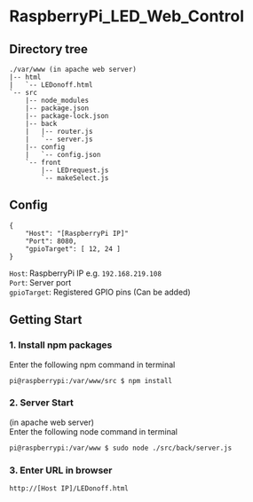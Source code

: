 # RaspberryPi_LED_Web_Control

## Directory tree
```
./var/www (in apache web server)
|-- html
|   `-- LEDonoff.html
`-- src
    |-- node_modules
    |-- package.json
    |-- package-lock.json
    |-- back
    |   |-- router.js
    |   `-- server.js
    |-- config
    |   `-- config.json
    `-- front
        |-- LEDrequest.js
        `-- makeSelect.js
```

## Config
```
{
    "Host": "[RaspberryPi IP]"
    "Port": 8080,
    "gpioTarget": [ 12, 24 ]
}
```

`Host`: RaspberryPi IP e.g. `192.168.219.108`   
`Port`: Server port   
`gpioTarget`: Registered GPIO pins (Can be added)

## Getting Start
### 1. Install npm packages
Enter the following npm command in terminal
```
pi@raspberrypi:/var/www/src $ npm install
```

### 2. Server Start
(in apache web server)   
Enter the following node command in terminal
```
pi@raspberrypi:/var/www $ sudo node ./src/back/server.js
```

### 3. Enter URL in browser
```
http://[Host IP]/LEDonoff.html
```

